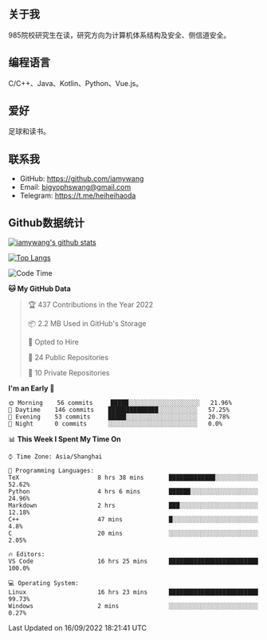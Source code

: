 ## 关于我

985院校研究生在读，研究方向为计算机体系结构及安全、侧信道安全。

## 编程语言

C/C++、Java、Kotlin、Python、Vue.js。

## 爱好

足球和读书。

## 联系我

- GitHub: https://github.com/iamywang
- Email: bigyophswang@gmail.com
- Telegram: https://t.me/heiheihaoda

## Github数据统计

[![iamywang's github stats](https://github-readme-stats.vercel.app/api?username=iamywang&count_private=true&show_icons=true)]()

[![Top Langs](https://github-readme-stats.vercel.app/api/top-langs/?username=iamywang&layout=compact)]()

<!--START_SECTION:waka-->
![Code Time](http://img.shields.io/badge/Code%20Time-555%20hrs%201%20min-blue)

**🐱 My GitHub Data** 

> 🏆 437 Contributions in the Year 2022
 > 
> 📦 2.2 MB Used in GitHub's Storage 
 > 
> 💼 Opted to Hire
 > 
> 📜 24 Public Repositories 
 > 
> 🔑 10 Private Repositories  
 > 
**I'm an Early 🐤** 

```text
🌞 Morning    56 commits     █████░░░░░░░░░░░░░░░░░░░░   21.96% 
🌆 Daytime    146 commits    ██████████████░░░░░░░░░░░   57.25% 
🌃 Evening    53 commits     █████░░░░░░░░░░░░░░░░░░░░   20.78% 
🌙 Night      0 commits      ░░░░░░░░░░░░░░░░░░░░░░░░░   0.0%

```


📊 **This Week I Spent My Time On** 

```text
⌚︎ Time Zone: Asia/Shanghai

💬 Programming Languages: 
TeX                      8 hrs 38 mins       █████████████░░░░░░░░░░░░   52.62% 
Python                   4 hrs 6 mins        ██████░░░░░░░░░░░░░░░░░░░   24.96% 
Markdown                 2 hrs               ███░░░░░░░░░░░░░░░░░░░░░░   12.18% 
C++                      47 mins             █░░░░░░░░░░░░░░░░░░░░░░░░   4.8% 
C                        20 mins             ░░░░░░░░░░░░░░░░░░░░░░░░░   2.05%

🔥 Editors: 
VS Code                  16 hrs 25 mins      █████████████████████████   100.0%

💻 Operating System: 
Linux                    16 hrs 23 mins      █████████████████████████   99.73% 
Windows                  2 mins              ░░░░░░░░░░░░░░░░░░░░░░░░░   0.27%

```


 Last Updated on 16/09/2022 18:21:41 UTC
<!--END_SECTION:waka-->
